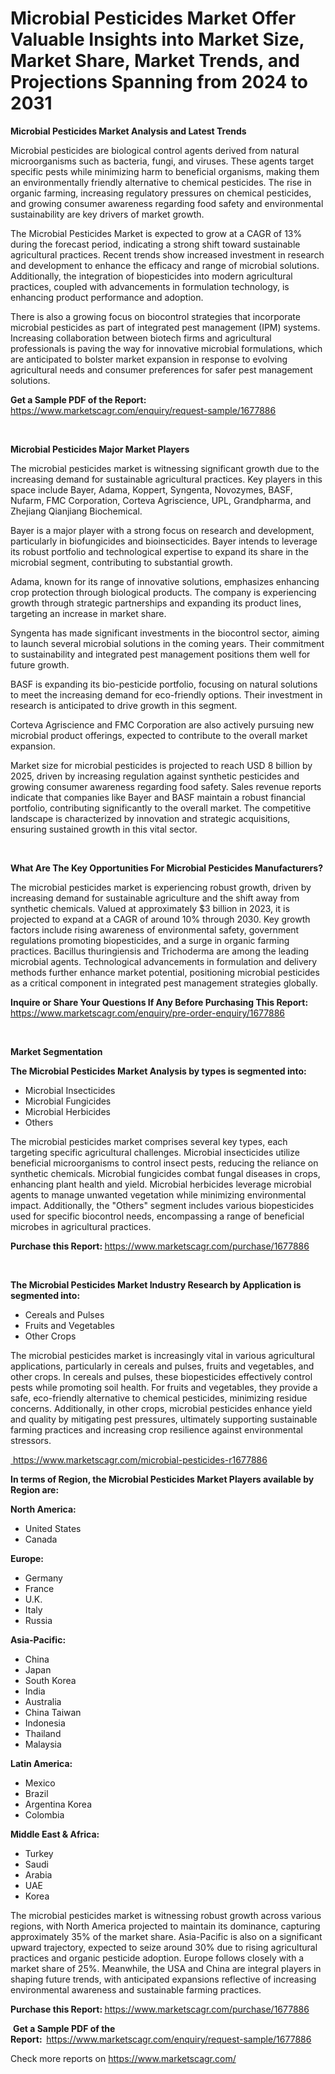 <p><h1>Microbial Pesticides Market Offer Valuable Insights into Market Size, Market Share, Market Trends, and Projections Spanning from 2024 to 2031</h1></p><p><strong>Microbial Pesticides Market Analysis and Latest Trends</strong></p>
<p><p>Microbial pesticides are biological control agents derived from natural microorganisms such as bacteria, fungi, and viruses. These agents target specific pests while minimizing harm to beneficial organisms, making them an environmentally friendly alternative to chemical pesticides. The rise in organic farming, increasing regulatory pressures on chemical pesticides, and growing consumer awareness regarding food safety and environmental sustainability are key drivers of market growth.</p><p>The Microbial Pesticides Market is expected to grow at a CAGR of 13% during the forecast period, indicating a strong shift toward sustainable agricultural practices. Recent trends show increased investment in research and development to enhance the efficacy and range of microbial solutions. Additionally, the integration of biopesticides into modern agricultural practices, coupled with advancements in formulation technology, is enhancing product performance and adoption.</p><p>There is also a growing focus on biocontrol strategies that incorporate microbial pesticides as part of integrated pest management (IPM) systems. Increasing collaboration between biotech firms and agricultural professionals is paving the way for innovative microbial formulations, which are anticipated to bolster market expansion in response to evolving agricultural needs and consumer preferences for safer pest management solutions.</p></p>
<p><strong>Get a Sample PDF of the Report:&nbsp;</strong> <a href="https://www.marketscagr.com/enquiry/request-sample/1677886?utm_campaign=2014&utm_medium=2&utm_source=Github&utm_content=ia&utm_term=28122024&utm_id=microbial-pesticides">https://www.marketscagr.com/enquiry/request-sample/1677886</a></p>
<p>&nbsp;</p>
<p><strong>Microbial Pesticides Major Market Players</strong></p>
<p><p>The microbial pesticides market is witnessing significant growth due to the increasing demand for sustainable agricultural practices. Key players in this space include Bayer, Adama, Koppert, Syngenta, Novozymes, BASF, Nufarm, FMC Corporation, Corteva Agriscience, UPL, Grandpharma, and Zhejiang Qianjiang Biochemical.</p><p>Bayer is a major player with a strong focus on research and development, particularly in biofungicides and bioinsecticides. Bayer intends to leverage its robust portfolio and technological expertise to expand its share in the microbial segment, contributing to substantial growth.</p><p>Adama, known for its range of innovative solutions, emphasizes enhancing crop protection through biological products. The company is experiencing growth through strategic partnerships and expanding its product lines, targeting an increase in market share.</p><p>Syngenta has made significant investments in the biocontrol sector, aiming to launch several microbial solutions in the coming years. Their commitment to sustainability and integrated pest management positions them well for future growth.</p><p>BASF is expanding its bio-pesticide portfolio, focusing on natural solutions to meet the increasing demand for eco-friendly options. Their investment in research is anticipated to drive growth in this segment.</p><p>Corteva Agriscience and FMC Corporation are also actively pursuing new microbial product offerings, expected to contribute to the overall market expansion.</p><p>Market size for microbial pesticides is projected to reach USD 8 billion by 2025, driven by increasing regulation against synthetic pesticides and growing consumer awareness regarding food safety. Sales revenue reports indicate that companies like Bayer and BASF maintain a robust financial portfolio, contributing significantly to the overall market. The competitive landscape is characterized by innovation and strategic acquisitions, ensuring sustained growth in this vital sector.</p></p>
<p>&nbsp;</p>
<p><strong>What Are The Key Opportunities For Microbial Pesticides Manufacturers?</strong></p>
<p><p>The microbial pesticides market is experiencing robust growth, driven by increasing demand for sustainable agriculture and the shift away from synthetic chemicals. Valued at approximately $3 billion in 2023, it is projected to expand at a CAGR of around 10% through 2030. Key growth factors include rising awareness of environmental safety, government regulations promoting biopesticides, and a surge in organic farming practices. Bacillus thuringiensis and Trichoderma are among the leading microbial agents. Technological advancements in formulation and delivery methods further enhance market potential, positioning microbial pesticides as a critical component in integrated pest management strategies globally.</p></p>
<p><strong>Inquire or Share Your Questions If Any Before Purchasing This Report:</strong> <a href="https://www.marketscagr.com/enquiry/pre-order-enquiry/1677886?utm_campaign=2014&utm_medium=2&utm_source=Github&utm_content=ia&utm_term=28122024&utm_id=microbial-pesticides">https://www.marketscagr.com/enquiry/pre-order-enquiry/1677886</a></p>
<p>&nbsp;</p>
<p><strong>Market Segmentation</strong></p>
<p><strong>The Microbial Pesticides Market Analysis by types is segmented into:</strong></p>
<p><ul><li>Microbial Insecticides</li><li>Microbial Fungicides</li><li>Microbial Herbicides</li><li>Others</li></ul></p>
<p><p>The microbial pesticides market comprises several key types, each targeting specific agricultural challenges. Microbial insecticides utilize beneficial microorganisms to control insect pests, reducing the reliance on synthetic chemicals. Microbial fungicides combat fungal diseases in crops, enhancing plant health and yield. Microbial herbicides leverage microbial agents to manage unwanted vegetation while minimizing environmental impact. Additionally, the "Others" segment includes various biopesticides used for specific biocontrol needs, encompassing a range of beneficial microbes in agricultural practices.</p></p>
<p><strong>Purchase this Report:&nbsp;</strong><a href="https://www.marketscagr.com/purchase/1677886?utm_campaign=2014&utm_medium=2&utm_source=Github&utm_content=ia&utm_term=28122024&utm_id=microbial-pesticides">https://www.marketscagr.com/purchase/1677886</a></p>
<p>&nbsp;</p>
<p><strong>The Microbial Pesticides Market Industry Research by Application is segmented into:</strong></p>
<p><ul><li>Cereals and Pulses</li><li>Fruits and Vegetables</li><li>Other Crops</li></ul></p>
<p><p>The microbial pesticides market is increasingly vital in various agricultural applications, particularly in cereals and pulses, fruits and vegetables, and other crops. In cereals and pulses, these biopesticides effectively control pests while promoting soil health. For fruits and vegetables, they provide a safe, eco-friendly alternative to chemical pesticides, minimizing residue concerns. Additionally, in other crops, microbial pesticides enhance yield and quality by mitigating pest pressures, ultimately supporting sustainable farming practices and increasing crop resilience against environmental stressors.</p></p>
<p><a href="https://www.marketscagr.com/microbial-pesticides-r1677886?utm_campaign=2014&utm_medium=2&utm_source=Github&utm_content=ia&utm_term=28122024&utm_id=microbial-pesticides">&nbsp;https://www.marketscagr.com/microbial-pesticides-r1677886</a></p>
<p><strong>In terms of Region, the Microbial Pesticides Market Players available by Region are:</strong></p>
<p>
    <p> <strong> North America: </strong>
        <ul>
            <li>United States</li>
            <li>Canada</li>
        </ul>
        </p> 
    <p> <strong> Europe: </strong>
        <ul>
            <li>Germany</li>
            <li>France</li>
            <li>U.K.</li>
            <li>Italy</li>
            <li>Russia</li>
        </ul>
        </p> 
    <p> <strong> Asia-Pacific: </strong>
        <ul>
            <li>China</li>
            <li>Japan</li>
            <li>South Korea</li>
            <li>India</li>
            <li>Australia</li>
            <li>China Taiwan</li>
            <li>Indonesia</li>
            <li>Thailand</li>
            <li>Malaysia</li>
        </ul>
        </p> 
    <p> <strong> Latin America: </strong>
        <ul>
            <li>Mexico</li>
            <li>Brazil</li>
            <li>Argentina Korea</li>
            <li>Colombia</li>
        </ul>
        </p> 
    <p> <strong> Middle East & Africa: </strong>
        <ul>
            <li>Turkey</li>
            <li>Saudi</li>
            <li>Arabia</li>
            <li>UAE</li>
            <li>Korea</li>
        </ul>
    </p>
    </p>
<p><p>The microbial pesticides market is witnessing robust growth across various regions, with North America projected to maintain its dominance, capturing approximately 35% of the market share. Asia-Pacific is also on a significant upward trajectory, expected to seize around 30% due to rising agricultural practices and organic pesticide adoption. Europe follows closely with a market share of 25%. Meanwhile, the USA and China are integral players in shaping future trends, with anticipated expansions reflective of increasing environmental awareness and sustainable farming practices.</p></p>
<p><strong>Purchase this Report: </strong><a href="https://www.marketscagr.com/purchase/1677886?utm_campaign=2014&utm_medium=2&utm_source=Github&utm_content=ia&utm_term=28122024&utm_id=microbial-pesticides">https://www.marketscagr.com/purchase/1677886</a></p>
<p>&nbsp;<strong>Get a Sample PDF of the Report:&nbsp;&nbsp;</strong><a href="https://www.marketscagr.com/enquiry/request-sample/1677886?utm_campaign=2014&utm_medium=2&utm_source=Github&utm_content=ia&utm_term=28122024&utm_id=microbial-pesticides">https://www.marketscagr.com/enquiry/request-sample/1677886</a></p>
<p><strong></strong></p>
<p>Check more reports on <a href="https://www.marketscagr.com/?utm_campaign=2014&utm_medium=2&utm_source=Github&utm_content=ia&utm_term=28122024&utm_id=microbial-pesticides">https://www.marketscagr.com/</a></p>